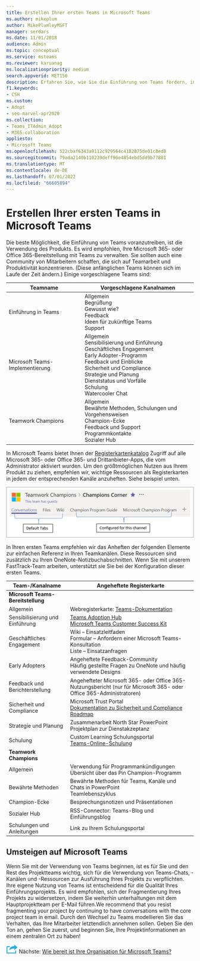 ```yaml
---
title: Erstellen Ihrer ersten Teams in Microsoft Teams
ms.author: mikeplum
author: MikePlumleyMSFT
manager: serdars
ms.date: 11/01/2018
audience: Admin
ms.topic: conceptual
ms.service: msteams
ms.reviewer: karuanag
ms.localizationpriority: medium
search.appverid: MET150
description: Erfahren Sie, wie Sie die Einführung von Teams fördern, indem Sie Ihre Microsoft 365- oder Office 365-Bereitstellung mit Teams verwalten, einschließlich der Anheftung wichtiger Ressourcen als Registerkarten in den entsprechenden Kanälen.
f1.keywords:
- CSH
ms.custom:
- Adopt
- seo-marvel-apr2020
ms.collection:
- Teams_ITAdmin_Adopt
- M365-collaboration
appliesto:
- Microsoft Teams
ms.openlocfilehash: 522cbaf6343a9112c929564c4182875de01c8ed8
ms.sourcegitcommit: 79ada2140b110239deff96e4854ebd5dd9b77881
ms.translationtype: MT
ms.contentlocale: de-DE
ms.lasthandoff: 07/01/2022
ms.locfileid: "66605894"
---
```

# <a name="create-your-first-teams-in-microsoft-teams"></a>Erstellen Ihrer ersten Teams in Microsoft Teams

Die beste Möglichkeit, die Einführung von Teams voranzutreiben, ist die Verwendung des Produkts. Es wird empfohlen, Ihre Microsoft 365- oder Office 365-Bereitstellung mit Teams zu verwalten. Sie sollten auch eine Community von Mitarbeitern schaffen, die sich auf Teamarbeit und Produktivität konzentrieren. (Diese anfänglichen Teams können sich im Laufe der Zeit ändern.) Einige vorgeschlagene Teams sind:

| Teamname | Vorgeschlagene Kanalnamen |
| --------- | ---------------------- |
| Einführung in Teams | Allgemein</br> Begrüßung</br> Gewusst wie?</br>Feedback </br> Ideen für zukünftige Teams </br> Support |
| Microsoft Teams-Implementierung | Allgemein <br/> Sensibilisierung und Einführung <br/> Geschäftliches Engagement <br/> Early Adopter-Programm <br/> Feedback und Einblicke <br/> Sicherheit und Compliance <br/> Strategie und Planung <br/> Dienststatus und Vorfälle <br/> Schulung <br/> Watercooler Chat |
| Teamwork Champions | Allgemein <br/> Bewährte Methoden, Schulungen und Vorgehensweisen <br/> Champion-Ecke <br/> Feedback und Support <br/> Programmkontakte <br/> Sozialer Hub |

In Microsoft Teams bietet Ihnen der [Registerkartenkatalog](/microsoftteams/platform/concepts/tabs/tabs-overview) Zugriff auf alle Microsoft 365- oder Office 365- und Drittanbieter-Apps, die vom Administrator aktiviert wurden. Um den größtmöglichen Nutzen aus Ihrem Produkt zu ziehen, empfehlen wir, wichtige Ressourcen als Registerkarten in jedem der entsprechenden Kanäle anzuheften. Siehe beispiel unten.

![Screenshot mit Standardregisterkarten und benutzerdefinierten Registerkarten.](media/teams-adoption-tab-example.png)

In Ihren ersten Teams empfehlen wir das Anheften der folgenden Elemente zur einfachen Referenz in Ihren Teamkanälen. Diese Ressourcen sind zusätzlich zu Ihren OneNote-Notizbuchabschnitten. Wenn Sie mit unserem FastTrack-Team arbeiten, unterstützt sie Sie bei der Konfiguration dieser ersten Teams. 

|Team-/Kanalname | Angeheftete Registerkarte |
|----------------- | ---------- |
| **Microsoft Teams-Bereitstellung** ||
| Allgemein | Webregisterkarte: [Teams-Dokumentation](./index.yml) |
| Sensibilisierung und Einführung | [Teams Adoption Hub](https://aka.ms/DriveTeamsAdoption)<br/>[Microsoft Teams Customer Success Kit](https://aka.ms/TeamsCustomerSuccess)|
| Geschäftliches Engagement | Wiki – Einsatzleitfaden<br/>Formular – Anfordern einer Microsoft Teams-Konsultation<br/>Liste – Einsatzanfragen |
|Early Adopters | Angeheftete Feedback-Community <br/> Häufig gestellte Fragen zu OneNote und häufig verwendete Designs |
| Feedback und Berichterstellung | Angehefteter Microsoft 365- oder Office 365-Nutzungsbericht (nur für Microsoft 365- oder Office 365-Administratoren) |
| Sicherheit und Compliance | Microsoft Trust Portal <br/> [Dokumentation zu Sicherheit und Compliance](/office365/securitycompliance/index)<br/> [Roadmap](/office365/securitycompliance/security-roadmap) |
| Strategie und Planung | Zusammenarbeit North Star PowerPoint <br/> Projektplan zur Dienstakzeptanz |
| Schulung | Custom Learning Schulungsportal <br/> [Teams-Online-Schulung](https://aka.ms/TeamsTraining) |
| **Teamwork Champions**|  |
| Allgemein | Verwendung für Programmankündigungen <br/> Übersicht über das Pin Champion-Programm |
| Bewährte Methoden | Bewährte Methoden für Teams, Kanäle und Chats in PowerPoint <br/> Teamlebenszyklus |
| Champion-Ecke | Besprechungsnotizen und Präsentationen |
| Sozialer Hub | RSS-Connector: Teams-Blog und Einführungsblog |
| Schulungen und Anleitungen | Link zu Ihrem Schulungsportal |

## <a name="making-the-switch-to-microsoft-teams"></a>Umsteigen auf Microsoft Teams

Wenn Sie mit der Verwendung von Teams beginnen, ist es für Sie und den Rest des Projektteams wichtig, sich für die Verwendung von Teams-Chats, -Kanälen und -Ressourcen zur Ausführung Ihres Projekts zu verpflichten. Ihre eigene Nutzung von Teams ist entscheidend für die Qualität Ihres Einführungsprojekts. Es wird empfohlen, sich der Fragmentierung Ihres Projekts zu widersetzen, indem Sie weiterhin unterhaltungen mit dem Hauptprojektteam per E-Mail führen.We recommend that you resist fragmenting your project by continuing to have conversations with the core project team in email. Durch den Wechsel zu Teams modellieren Sie das Verhalten, das Ihre Mitarbeiter letztendlich annehmen sollen. Geben Sie den Ton an, gehen Sie zuerst, und beginnen Sie, Ihre Projektinformationen an einem zentralen Ort zu haben!  

![Ein Symbol, das den nächsten Schritt darstellt.](media/teams-adoption-next-icon.png) Nächste: [Wie bereit ist Ihre Organisation für Microsoft Teams?](teams-adoption-assess-readiness.md)